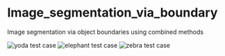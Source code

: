 # Image_segmentation_via_boundary
Image segmentation via object boundaries using combined methods

![yoda test case](https://github.com/TIE666/Image_segmentation_via_boundary/test_cases/yoda_testcase)
![elephant test case](https://github.com/TIE666/Image_segmentation_via_boundary/test_cases/elephant_testcase)
![zebra test case](https://github.com/TIE666/Image_segmentation_via_boundary/test_cases/zebra_testcase)
